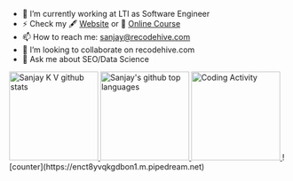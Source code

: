 - 🔭 I’m currently working at LTI as Software Engineer
- ⚡ Check my 🖋 [Website](https://recodehive.com/) or 🌱 [Online Course](https://recodehive.com/linkedin-bootcamp/)
- 📫 How to reach me: sanjay@recodehive.com
- 👯 I’m looking to collaborate on recodehive.com
- 💬 Ask me about SEO/Data Science

<a href="https://github.com/Sanjayviswa">
  <img height="160em" src="https://github-readme-stats.vercel.app/api?username=Sanjayviswa&show_icons=true&theme=merko&count_private=true" alt="Sanjay K V github stats" />
  <img height="160em" src="https://github-readme-stats.vercel.app/api/top-langs/?username=Sanjayviswa&theme=merko&layout=compact" alt="Sanjay's github top languages" />
  <img height="160em" src="https://github-readme-stats.vercel.app/api/wakatime?username=Sanjayviswa" alt="Coding Activity" />
</a>
![counter](https://enct8yvqkgdbon1.m.pipedream.net)
<br/>

